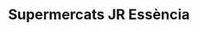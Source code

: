 ---
title: "Supermercats JR Essència"
url: /vilanova-i-la-geltru/supermercats-jr-essencia/
shop: comodidad
---